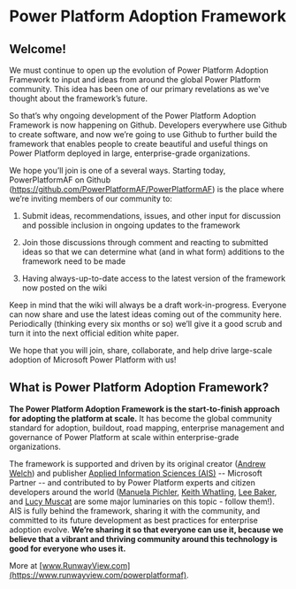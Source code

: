 # Power Platform Adoption Framework

## Welcome!

We must continue to open up the evolution of Power Platform Adoption Framework to input and ideas from around the global Power Platform community. This idea has been one of our primary revelations as we've thought about the framework’s future.

So that’s why ongoing development of the Power Platform Adoption Framework is now happening on Github. Developers everywhere use Github to create software, and now we’re going to use Github to further build the framework that enables people to create beautiful and useful things on Power Platform deployed in large, enterprise-grade organizations.

We hope you’ll join is one of a several ways. Starting today, PowerPlatformAF on Github (https://github.com/PowerPlatformAF/PowerPlatformAF) is the place where we’re inviting members of our community to:

1. Submit ideas, recommendations, issues, and other input for discussion and possible inclusion in ongoing updates to the framework

2. Join those discussions through comment and reacting to submitted ideas so that we can determine what (and in what form) additions to the framework need to be made

3. Having always-up-to-date access to the latest version of the framework now posted on the wiki

Keep in mind that the wiki will always be a draft work-in-progress. Everyone can now share and use the latest ideas coming out of the community here. Periodically (thinking every six months or so) we’ll give it a good scrub and turn it into the next official edition white paper.

We hope that you will join, share, collaborate, and help drive large-scale adoption of Microsoft Power Platform with us!

## What is Power Platform Adoption Framework? 

**The Power Platform Adoption Framework is the start-to-finish approach for adopting the platform at scale.** It has become the global community standard for adoption, buildout, road mapping, enterprise management and governance of Power Platform at scale within enterprise-grade organizations.

The framework is supported and driven by its original creator ([Andrew Welch](https://twitter.com/andrewdwelch)) and publisher [Applied Information Sciences (AIS)](https://www.appliedis.com/) -- Microsoft Partner -- and contributed to by Power Platform experts and citizen developers around the world ([Manuela Pichler](https://twitter.com/ManuelaPichler_), [Keith Whatling](https://twitter.com/KeithWhatling), [Lee Baker](https://twitter.com/LeeMBaker), and [Lucy Muscat](https://twitter.com/LucyMuscat) are some major luminaries on this topic - follow them!). AIS is fully behind the framework, sharing it with the community, and committed to its future development as best practices for enterprise adoption evolve. **We’re sharing it so that everyone can use it, because we believe that a vibrant and thriving community around this technology is good for everyone who uses it.**

More at [www.RunwayView.com](https://www.runwayview.com/powerplatformaf).
